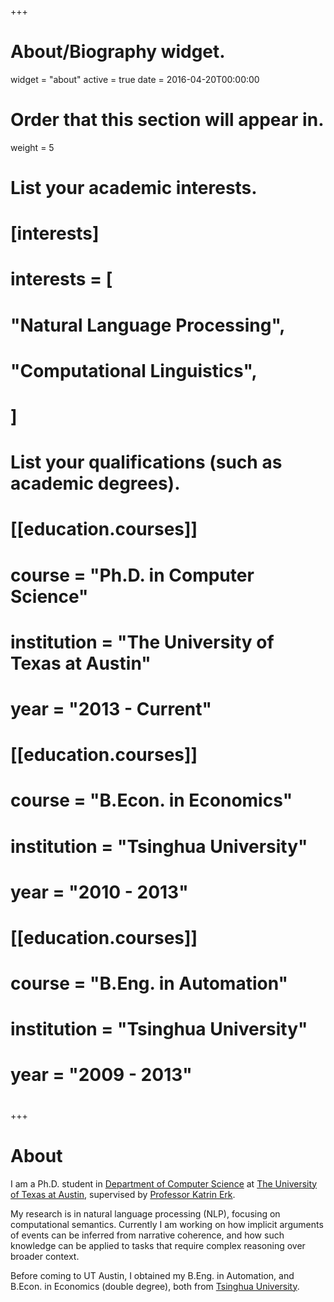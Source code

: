 +++
# About/Biography widget.
widget = "about"
active = true
date = 2016-04-20T00:00:00

# Order that this section will appear in.
weight = 5

# List your academic interests.
# [interests]
#   interests = [
#     "Natural Language Processing",
#     "Computational Linguistics",
#   ]

# List your qualifications (such as academic degrees).
# [[education.courses]]
#   course = "Ph.D. in Computer Science"
#   institution = "The University of Texas at Austin"
#   year = "2013 - Current"
# 
# [[education.courses]]
#   course = "B.Econ. in Economics"
#   institution = "Tsinghua University"
#   year = "2010 - 2013"
# 
# [[education.courses]]
#   course = "B.Eng. in Automation"
#   institution = "Tsinghua University"
#   year = "2009 - 2013"
#  
+++

# About

I am a Ph.D. student in [Department of Computer Science](https://www.cs.utexas.edu) at [The University of Texas at Austin](https://www.utexas.edu), supervised by [Professor Katrin Erk](http://www.katrinerk.com).

My research is in natural language processing (NLP), focusing on computational semantics. Currently I am working on how implicit arguments of events can be inferred from narrative coherence, and how such knowledge can be applied to tasks that require complex reasoning over broader context.

Before coming to UT Austin, I obtained my B.Eng. in Automation, and B.Econ. in Economics (double degree), both from [Tsinghua University](http://www.tsinghua.edu.cn).
